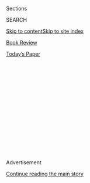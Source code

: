 <div id="app">

<div>

<div>

<div>

<div class="NYTAppHideMasthead css-1q2w90k e1suatyy0">

<div class="section css-ui9rw0 e1suatyy2">

<div class="css-eph4ug er09x8g0">

<div class="css-6n7j50">

</div>

<span class="css-1dv1kvn">Sections</span>

<div class="css-10488qs">

<span class="css-1dv1kvn">SEARCH</span>

</div>

[Skip to content](#site-content)[Skip to site index](#site-index)

</div>

<div id="masthead-section-label" class="css-1wr3we4 eaxe0e00">

[Book
Review](https://www.nytimes3xbfgragh.onion/section/books/review)

</div>

<div class="css-10698na e1huz5gh0">

</div>

</div>

<div id="masthead-bar-one" class="section hasLinks css-15hmgas e1csuq9d3">

<div class="css-uqyvli e1csuq9d0">

</div>

<div class="css-1uqjmks e1csuq9d1">

</div>

<div class="css-9e9ivx">

[](https://myaccount.nytimes3xbfgragh.onion/auth/login?response_type=cookie&client_id=vi)

</div>

<div class="css-1bvtpon e1csuq9d2">

[Today’s
Paper](https://www.nytimes3xbfgragh.onion/section/todayspaper)

</div>

</div>

</div>

</div>

<div data-aria-hidden="false">

<div id="site-content" data-role="main">

<div>

<div class="css-1aor85t" style="opacity:0.000000001;z-index:-1;visibility:hidden">

<div class="css-1hqnpie">

<div class="css-epjblv">

<span class="css-17xtcya">[Book
Review](/section/books/review)</span><span class="css-x15j1o">|</span><span class="css-fwqvlz">Two
Books Wonder: How Long Until You Fall in Love With a
Robot?</span>

</div>

<div class="css-k008qs">

<div class="css-1iwv8en">

<span class="css-18z7m18"></span>

<div>

</div>

</div>

<span class="css-1n6z4y">https://nyti.ms/33g4zgp</span>

<div class="css-1705lsu">

<div class="css-4xjgmj">

<div class="css-4skfbu" data-role="toolbar" data-aria-label="Social Media Share buttons, Save button, and Comments Panel with current comment count" data-testid="share-tools">

  - 
  - 
  - 
  - 
    
    <div class="css-6n7j50">
    
    </div>

  - 
  - 

</div>

</div>

</div>

</div>

</div>

</div>

<div class="css-13pd83m">

</div>

<div id="top-wrapper" class="css-1sy8kpn">

<div id="top-slug" class="css-l9onyx">

Advertisement

</div>

[Continue reading the main
story](#after-top)

<div class="ad top-wrapper" style="text-align:center;height:100%;display:block;min-height:250px">

<div id="top" class="place-ad" data-position="top" data-size-key="top">

</div>

</div>

<div id="after-top">

</div>

</div>

<div id="sponsor-wrapper" class="css-1hyfx7x">

<div id="sponsor-slug" class="css-19vbshk">

Supported by

</div>

[Continue reading the main
story](#after-sponsor)

<div id="sponsor" class="ad sponsor-wrapper" style="text-align:center;height:100%;display:block">

</div>

<div id="after-sponsor">

</div>

</div>

Nonfiction

<div class="css-1vkm6nb ehdk2mb0">

# Two Books Wonder: How Long Until You Fall in Love With a Robot?

</div>

<div class="css-79elbk" data-testid="photoviewer-wrapper">

<div class="css-z3e15g" data-testid="photoviewer-wrapper-hidden">

</div>

<div class="css-1a48zt4 ehw59r15" data-testid="photoviewer-children">

![<span class="css-16f3y1r e13ogyst0" data-aria-hidden="true">“If we can
harness technology to build bodies that defy reproductive logic, then we
can build bodies and intimacies that cross species as well,” Debora L.
Spar
writes.</span><span class="css-cnj6d5 e1z0qqy90" itemprop="copyrightHolder"><span class="css-1ly73wi e1tej78p0">Credit...</span><span><span>Justin
T. Gellerson for The New York
Times</span></span></span>](https://static01.graylady3jvrrxbe.onion/images/2020/09/10/books/review/10Hess/merlin_145348320_c91fd8fb-7c7a-483e-92ce-58e5e6fcbf01-articleLarge.jpg?quality=75&auto=webp&disable=upscale)

</div>

</div>

<div class="css-xt80pu e12qa4dv0">

<div class="css-18e8msd">

<div class="css-vp77d3 epjyd6m0">

<div class="css-1baulvz">

By [<span class="css-1baulvz last-byline" itemprop="name">Amanda
Hess</span>](https://www.nytimes3xbfgragh.onion/by/amanda-hess)

</div>

</div>

  - Sept. 11,
    2020

  - 
    
    <div class="css-4xjgmj">
    
    <div class="css-d8bdto" data-role="toolbar" data-aria-label="Social Media Share buttons, Save button, and Comments Panel with current comment count" data-testid="share-tools">
    
      - 
      - 
      - 
      - 
        
        <div class="css-6n7j50">
        
        </div>
    
      - 
      - 
    
    </div>
    
    </div>

</div>

</div>

<div class="section meteredContent css-1r7ky0e" name="articleBody" itemprop="articleBody">

<div class="css-1fanzo5 StoryBodyCompanionColumn">

<div class="css-53u6y8">

**WORK MATE MARRY LOVE**  
**How Machines Shape Our Human Destiny**  
By Debora L. Spar

**SEX ROBOTS AND VEGAN MEAT**  
**Adventures at the Frontier of Birth, Food, Sex, and Death**  
By Jenny Kleeman

“Science fiction is not about the future,” the sci-fi novelist Samuel R.
Delany wrote in 1984. The future “is only a writerly convention,” he
continued, one that “sets up a rich and complex dialogue with the
reader’s here and now.” That is a useful way of understanding all the
many pop nonfiction books that speculate about the technologies of the
future, and attempt to divine their effects on human beings. Their
predictions depend on how well they interpret the present.

One such interpreter is Debora L. Spar, the dean of Harvard Business
School Online, who writes at the intersection of tech and gender. In her
new book, “Work Mate Marry Love,” she considers an emerging wave of
innovations that she believes could upend how we experience
relationships, reproduction, gender expression and death. “We will fall
in love with nonhuman beings,” Spar predicts in the book’s opening
pages, “and find ways to extend our human lives into something that
begins to approximate forever.” Spar argues that new technologies spark
shifts in the most intimate of human affairs, often in unexpected ways.
She casts this as a causal relationship, one imbued with a sense of
inevitability. The book’s subtitle, “How Machines Shape Our Human
Destiny,” gives the machines the agency.

</div>

</div>

<div class="css-1fanzo5 StoryBodyCompanionColumn">

<div class="css-53u6y8">

Spar spends the first half of the book looking backward, tracing how
monogamy sprang from the plow, how the steam engine pried open a gender
divide at work and home, and how the dishwasher set the stage for the
second-wave feminist movement. When she is excavating this history, Spar
carves convincing paths through mountains of academic and historical
records. But as she veers into the present and pitches toward the
future, her visions become murkier and her trail of evidence grows
faint. She combs other popular nonfiction works, like Hanna Rosin’s “The
End of Men,” for bits of reporting; she performs a vicarious exercise in
online dating, creating an account on Match.com; she transcribes
encounters with a couple of transgender people she has
met.

</div>

</div>

<div class="css-79elbk" data-testid="photoviewer-wrapper">

<div class="css-z3e15g" data-testid="photoviewer-wrapper-hidden">

</div>

<div class="css-1a48zt4 ehw59r15" data-testid="photoviewer-children">

![](https://static01.graylady3jvrrxbe.onion/images/2020/06/30/books/review/Hess1-2/Hess1-2-articleLarge.jpg?quality=75&auto=webp&disable=upscale)

</div>

</div>

<div class="css-1fanzo5 StoryBodyCompanionColumn">

<div class="css-53u6y8">

I don’t know if Spar is right about what the future holds, but her view
of the present reveals some limitations. She can treat decade-old
technologies as if they are vexing new developments. She describes
Grindr, a queer dating app launched in 2009, as “a strange but powerful
confluence of gay men and mobile phones.” Tinder, which followed in
2012, “is a scary place,” she writes, misapprehending its purpose as
“just about sex — straightforward, fairly anonymous, often
pretty-near-instantaneous sex.” Her section on developments in hormone
therapy and their impact on gender expression mostly emphasizes her own
experience straining to parse these changes, which she does not appear
to have yet mastered. She writes that the “words are confusing —
*transgender? transsexual? transvestite?”* and refers to trans people in
tortured constructions like “the shes-who-would-be-hes and
hes-who-would-be-shes.”

Though Spar is interested in the cultural side of technology, the strict
determinism of her argument — tech begets culture — can flatten the
complex interplay of these forces. Spar plugs so many innovations and
social shifts into her thesis, jumping from in vitro gametogenesis to
hormone therapy to sex robots, that her insights can feel programmatic,
and at times strangely dehumanizing. “‘Trans’ is also the perfect segue
— the transition, literally — between the changing worlds of
reproduction and robotics,” she writes. “Because if we can love across
gender and sex, if we can harness technology to build bodies that defy
reproductive logic, then we can build bodies and intimacies that cross
species as well.” Drawing an analogy between trans people and machines
built for comfort and sex does not offer serious insight, but it fits
within a book that seems interested in human experience only insofar as
it relates to some tool.

In “Sex Robots and Vegan Meat,” the journalist Jenny Kleeman looks
toward the future from a very different vantage point. Like Spar,
Kleeman is interested in technologies of sex, reproduction, gender and
death; she also takes on food, investigating the cluster of start-ups
that are engineering artificial meat. Kleeman approaches the future as a
reporter firmly grounded in the present; her method is to journey to the
frontier and take a long look around.

The book leans heavily on conversations between the writer and various
figures with stakes in the game — the people who are inventing
technologies, consuming them, promoting them and campaigning against
them. Among them are a sex robot maker who “wants to be respected as an
artist,” a doctor dubbed “the Elon Musk of suicide” who wants to
engineer the perfect death, and a Silicon Valley bro trying to grow a
chicken nugget in a lab.

</div>

</div>

<div class="css-1fanzo5 StoryBodyCompanionColumn">

<div class="css-53u6y8">

Kleeman is keenly interested in the practical realities of these
inventions — how they look and move and taste — and she intuits that
claims about products representing “the future” often mean that the
products do not actually work, at least not yet. As she hops from
start-up to start-up, she fends off publicists and pulls back the
curtain on their bits of futuristic theater. A sex robot prototype
presented to Kleeman is grotesque, with “a Medusa of wires bursting out
the back”; the nugget “has the texture of the most low-grade processed
food I could ever imagine.” In Kleeman’s telling, futuristic
technologies are not accidents of history that drive unexpected social
changes. They are designed to fit the worldviews of specific kinds of
people — men, mostly — and are fueled by hubris, spin and private
equity.

</div>

</div>

<div class="css-79elbk" data-testid="photoviewer-wrapper">

<div class="css-z3e15g" data-testid="photoviewer-wrapper-hidden">

</div>

<div class="css-1a48zt4 ehw59r15" data-testid="photoviewer-children">

<div class="css-1xdhyk6 erfvjey0">

<span class="css-1ly73wi e1tej78p0">Image</span>

<div class="css-zjzyr8">

<div data-testid="lazyimage-container" style="height:580px">

</div>

</div>

</div>

</div>

</div>

<div class="css-1fanzo5 StoryBodyCompanionColumn">

<div class="css-53u6y8">

Kleeman’s exploration of the frontier sometimes leads her into the
weeds. Her section on reproductive technology takes a long detour
through Men Going Their Own Way, a ghoulish anonymous message board for
straight men who have sworn off women and are also — perhaps not
unrelated — largely uninteresting. But more often, Kleeman’s capacious
curiosity opens up a kaleidoscopic view of an issue.

Her final subject, death, brings her to a doctor who creates
technologies for assisted suicide, and his network of salespeople and
acolytes. At first glance, his project appears targeted at giving people
the choice to die with dignity, providing instructions for constructing
D.I.Y. suicide devices. But Kleeman’s narrative culminates with him
garishly debuting a janky 3-D-printed luxury suicide pod called the
Sarco (short for sarcophagus — after you kill yourself, you can be
buried in it). The product seems unlikely to ease the pain of the
terminally ill any time soon, but it fulfills the doctor’s desire for
self-promotion instantaneously.

When Kleeman does venture to speculate — that sex robot inventors are
essentially creating slaves that could compromise human empathy, or that
artificial wombs risk snatching reproductive control from women, eroding
abortion rights — her insights feel earned. Perhaps that’s because she
seems less invested in predicting the future than she is in questioning
the people who are so obsessed with shaping it. Kleeman recognizes that
technology has the power to shape human life, of course, but she is also
interested in interrogating that power, and understanding who exactly
gets to wield it. She sees in the future what Delany did: the stage for
a “rich and complex dialogue” with the “here and now.”

</div>

</div>

</div>

<div>

</div>

<div>

</div>

<div>

</div>

<div>

<div id="bottom-wrapper" class="css-1ede5it">

<div id="bottom-slug" class="css-l9onyx">

Advertisement

</div>

[Continue reading the main
story](#after-bottom)

<div id="bottom" class="ad bottom-wrapper" style="text-align:center;height:100%;display:block;min-height:90px">

</div>

<div id="after-bottom">

</div>

</div>

</div>

</div>

</div>

## Site Index

<div>

</div>

## Site Information Navigation

  - [© <span>2020</span> <span>The New York Times
    Company</span>](https://help.nytimes3xbfgragh.onion/hc/en-us/articles/115014792127-Copyright-notice)

<!-- end list -->

  - [NYTCo](https://www.nytco.com/)
  - [Contact
    Us](https://help.nytimes3xbfgragh.onion/hc/en-us/articles/115015385887-Contact-Us)
  - [Work with us](https://www.nytco.com/careers/)
  - [Advertise](https://nytmediakit.com/)
  - [T Brand Studio](http://www.tbrandstudio.com/)
  - [Your Ad
    Choices](https://www.nytimes3xbfgragh.onion/privacy/cookie-policy#how-do-i-manage-trackers)
  - [Privacy](https://www.nytimes3xbfgragh.onion/privacy)
  - [Terms of
    Service](https://help.nytimes3xbfgragh.onion/hc/en-us/articles/115014893428-Terms-of-service)
  - [Terms of
    Sale](https://help.nytimes3xbfgragh.onion/hc/en-us/articles/115014893968-Terms-of-sale)
  - [Site
    Map](https://spiderbites.nytimes3xbfgragh.onion)
  - [Help](https://help.nytimes3xbfgragh.onion/hc/en-us)
  - [Subscriptions](https://www.nytimes3xbfgragh.onion/subscription?campaignId=37WXW)

</div>

</div>

</div>

</div>
